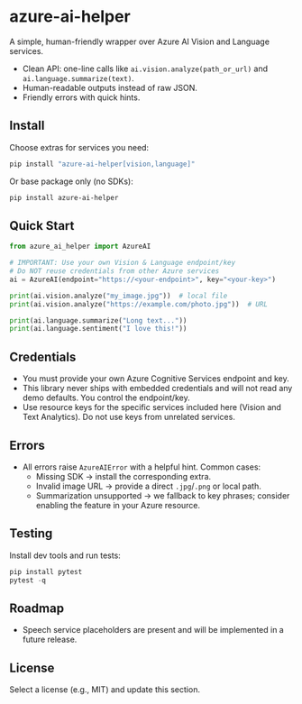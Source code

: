 # azure-ai-helper

A simple, human-friendly wrapper over Azure AI Vision and Language services.

- Clean API: one-line calls like `ai.vision.analyze(path_or_url)` and `ai.language.summarize(text)`.
- Human-readable outputs instead of raw JSON.
- Friendly errors with quick hints.

## Install

Choose extras for services you need:

```powershell
pip install "azure-ai-helper[vision,language]"
```

Or base package only (no SDKs):

```powershell
pip install azure-ai-helper
```

## Quick Start

```python
from azure_ai_helper import AzureAI

# IMPORTANT: Use your own Vision & Language endpoint/key
# Do NOT reuse credentials from other Azure services
ai = AzureAI(endpoint="https://<your-endpoint>", key="<your-key>")

print(ai.vision.analyze("my_image.jpg"))  # local file
print(ai.vision.analyze("https://example.com/photo.jpg"))  # URL

print(ai.language.summarize("Long text..."))
print(ai.language.sentiment("I love this!"))
```

## Credentials
- You must provide your own Azure Cognitive Services endpoint and key.
- This library never ships with embedded credentials and will not read any demo defaults. You control the endpoint/key.
- Use resource keys for the specific services included here (Vision and Text Analytics). Do not use keys from unrelated services.

## Errors
- All errors raise `AzureAIError` with a helpful hint. Common cases:
  - Missing SDK -> install the corresponding extra.
  - Invalid image URL -> provide a direct `.jpg`/`.png` or local path.
  - Summarization unsupported -> we fallback to key phrases; consider enabling the feature in your Azure resource.

## Testing

Install dev tools and run tests:

```powershell
pip install pytest
pytest -q
```

## Roadmap
- Speech service placeholders are present and will be implemented in a future release.

## License
Select a license (e.g., MIT) and update this section.